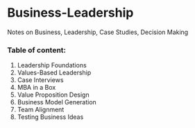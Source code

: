 # Business-Leadership
Notes on Business, Leadership, Case Studies, Decision Making

### Table of content:
1. Leadership Foundations
2. Values-Based Leadership
3. Case Interviews
4. MBA in a Box
5. Value Proposition Design
6. Business Model Generation
7. Team Alignment
8. Testing Business Ideas
